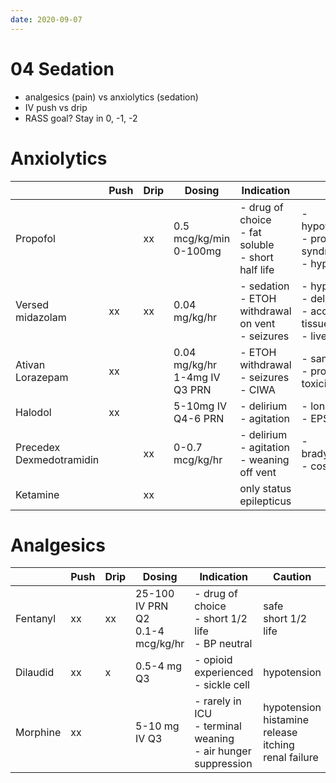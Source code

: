 ```yaml
---
date: 2020-09-07
---
```


# 04 Sedation

- analgesics (pain) vs anxiolytics (sedation)
- IV push vs drip
- RASS goal? Stay in 0, -1, -2

# Anxiolytics

|                              | Push | Drip | Dosing                            | Indication                                               | Caution                                                      |
| ---------------------------- | ---- | ---- | --------------------------------- | -------------------------------------------------------- | ------------------------------------------------------------ |
| Propofol                     |      | xx   | 0.5 mcg/kg/min<br/>0-100mg        | - drug of choice<br/>- fat soluble<br/>- short half life | -hypotension>bradycardia<br/>- propofol infusion syndrome<br/>- hyperlipidemia |
| Versed<br/>midazolam         | xx   | xx   | 0.04 mg/kg/hr                     | - sedation<br/>- ETOH withdrawal on vent<br/>- seizures  | - hypotension<br/>- delirium<br/>- accumulation in fatty tissues<br/>- liver renal dosing |
| Ativan<br/>Lorazepam         | xx   |      | 0.04 mg/kg/hr<br/>1-4mg IV Q3 PRN | - ETOH withdrawal<br/>- seizures<br/>- CIWA              | - same as Versed<br/>- propylene glycol toxicity (no drip)   |
| Halodol                      | xx   |      | 5-10mg IV Q4-6 PRN                | - delirium<br/>- agitation                               | - long QT<br/>- EPS                                          |
| Precedex<br/>Dexmedotramidin |      | xx   | 0-0.7 mcg/kg/hr                   | - delirium<br/>- agitation<br/>- weaning off vent        | - bradycardia>hypotension<br/>- cost                         |
| Ketamine                     |      | xx   |                                   | only status epilepticus                                  |                                                              |

# Analgesics

|          | Push | Drip | Dosing                               | Indication                                                   | Caution                                                      |
| -------- | ---- | ---- | ------------------------------------ | ------------------------------------------------------------ | ------------------------------------------------------------ |
| Fentanyl | xx   | xx   | 25-100 IV PRN Q2<br/>0.1-4 mcg/kg/hr | - drug of choice<br/>- short 1/2 life<br/>- BP neutral       | safe<br/>short 1/2 life                                      |
| Dilaudid | xx   | x    | 0.5-4 mg Q3                          | - opioid experienced<br/>- sickle cell                       | hypotension                                                  |
| Morphine | xx   |      | 5-10 mg IV Q3                        | - rarely in ICU<br/>- terminal weaning<br/>- air hunger suppression | hypotension<br/>histamine release<br/>itching<br/>renal failure |
